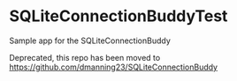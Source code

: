 # SQLiteConnectionBuddyTest
Sample app for the SQLiteConnectionBuddy

Deprecated, this repo has been moved to 
https://github.com/dmanning23/SQLiteConnectionBuddy

